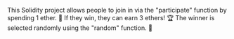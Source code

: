 This Solidity project allows people to join in via the "participate" function by spending 1 ether. 🎉 If they win, they can earn 3 ethers! 🏆 The winner is selected randomly using the "random" function. 🎲
